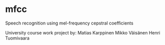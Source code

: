 # mfcc
Speech recognition using mel-frequency cepstral coefficients

University course work project by:
Matias Karppinen
Mikko Väisänen
Henri Tuomivaara
